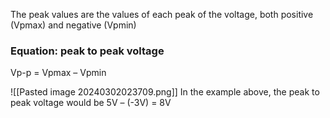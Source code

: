 
The peak values are the values of each peak of the voltage, both positive (Vpmax) and negative (Vpmin)

### Equation: peak to peak voltage
Vp-p = Vpmax – Vpmin

![[Pasted image 20240302023709.png]]
In the example above, the peak to peak voltage would be 5V – (-3V) = 8V